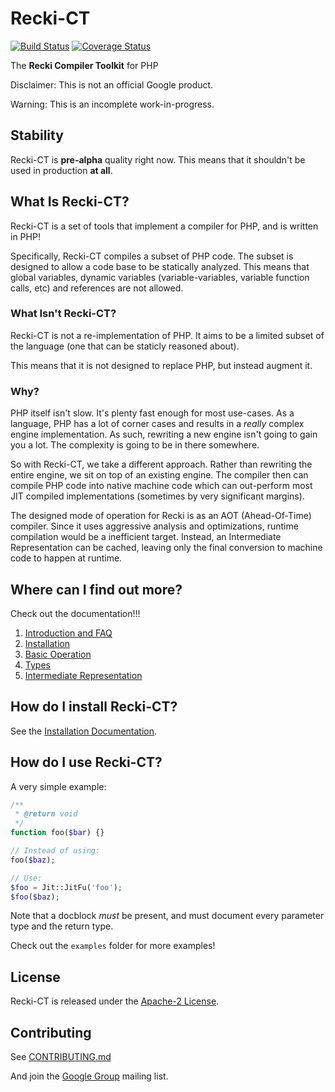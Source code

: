 <!--
 * Copyright 2014 Google Inc. All rights reserved.
 *
 * Licensed under the Apache License, Version 2.0 (the "License");
 * you may not use this file except in compliance with the License.
 * You may obtain a copy of the License at
 *
 *     http://www.apache.org/licenses/LICENSE-2.0
 *
 * Unless required by applicable law or agreed to in writing, software
 * distributed under the License is distributed on an "AS IS" BASIS,
 * WITHOUT WARRANTIES OR CONDITIONS OF ANY KIND, either express or implied.
 * See the License for the specific language governing permissions and
 * limitations under the License.
 *
 * @copyright 2014 Google Inc. All rights reserved
 * @license http://www.apache.org/licenses/LICENSE-2.0.txt Apache-2.0
-->

Recki-CT
========

[![Build Status](https://travis-ci.org/google/recki-ct.svg?branch=master)](https://travis-ci.org/google/recki-ct)
[![Coverage Status](https://img.shields.io/coveralls/google/recki-ct.svg)](https://coveralls.io/r/google/recki-ct?branch=master)

The **Recki Compiler Toolkit** for PHP

Disclaimer: This is not an official Google product.

Warning: This is an incomplete work-in-progress.

## Stability

Recki-CT is **pre-alpha** quality right now. This means that it shouldn't be used in production **at all**. 

## What Is Recki-CT?

Recki-CT is a set of tools that implement a compiler for PHP, and is written in PHP! 

Specifically, Recki-CT compiles a subset of PHP code. The subset is designed to allow a code base to be statically analyzed. This means that global variables, dynamic variables (variable-variables, variable function calls, etc) and references are not allowed. 

### What Isn't Recki-CT?

Recki-CT is not a re-implementation of PHP. It aims to be a limited subset of the language (one that can be staticly reasoned about).

This means that it is not designed to replace PHP, but instead augment it.

### Why?

PHP itself isn't slow. It's plenty fast enough for most use-cases. As a language, PHP has a lot of corner cases and results in a 
*really* complex engine implementation. As such, rewriting a new engine isn't going to gain you a lot. The complexity is going to 
be in there somewhere.

So with Recki-CT, we take a different approach. Rather than rewriting the entire engine, we sit on top of an existing engine. The compiler
then can compile PHP code into native machine code which can out-perform most JIT compiled implementations (sometimes by very significant margins).

The designed mode of operation for Recki is as an AOT (Ahead-Of-Time) compiler. Since it uses aggressive analysis and optimizations, 
runtime compilation would be a inefficient target. Instead, an Intermediate Representation can be cached, leaving only the final conversion
to machine code to happen at runtime. 

## Where can I find out more?

Check out the documentation!!!

 1. [Introduction and FAQ](doc/0_introduction.md)
 2. [Installation](doc/1_installation.md)
 3. [Basic Operation](doc/2_basic_operation.md)
 4. [Types](doc/3_types.md)
 5. [Intermediate Representation](doc/4_intermediate_representation.md)

## How do I install Recki-CT?

See the [Installation Documentation](doc/1_installation.md).

## How do I use Recki-CT?

A very simple example:

```php
/**
 * @return void
 */
function foo($bar) {}

// Instead of using:
foo($baz);

// Use:
$foo = Jit::JitFu('foo');
$foo($baz);
```

Note that a docblock *must* be present, and must document every parameter type and the return type.

Check out the `examples` folder for more examples!

## License

Recki-CT is released under the [Apache-2 License](LICENCE).

## Contributing

See [CONTRIBUTING.md](CONTRIBUTING.md)

And join the [Google Group](https://groups.google.com/forum/#!forum/recki-ct) mailing list.
